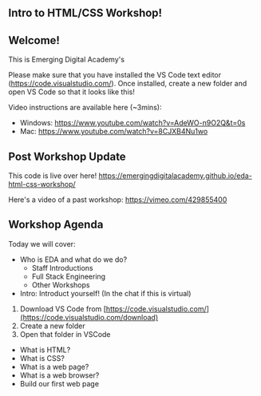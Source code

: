 Intro to HTML/CSS Workshop!
---------------------

## Welcome!
This is Emerging Digital Academy's 

Please make sure that you have installed the VS Code text editor (https://code.visualstudio.com/).
Once installed, create a new folder and open VS Code so that it looks like this!

Video instructions are available here (~3mins):
- Windows: https://www.youtube.com/watch?v=AdeWO-n9O2Q&t=0s
- Mac: https://www.youtube.com/watch?v=8CJXB4Nu1wo

## Post Workshop Update

This code is live over here! https://emergingdigitalacademy.github.io/eda-html-css-workshop/

Here's a video of a past workshop: https://vimeo.com/429855400

## Workshop Agenda

Today we will cover:

  - Who is EDA and what do we do?
    - Staff Introductions
    - Full Stack Engineering
    - Other Workshops
  - Intro: Introduct yourself! (In the chat if this is virtual)

  1. Download VS Code from [https://code.visualstudio.com/](https://code.visualstudio.com/download)
  2. Create a new folder
  3. Open that folder in VSCode

  - What is HTML?
  - What is CSS?
  - What is a web page?
  - What is a web browser?
  - Build our first web page
